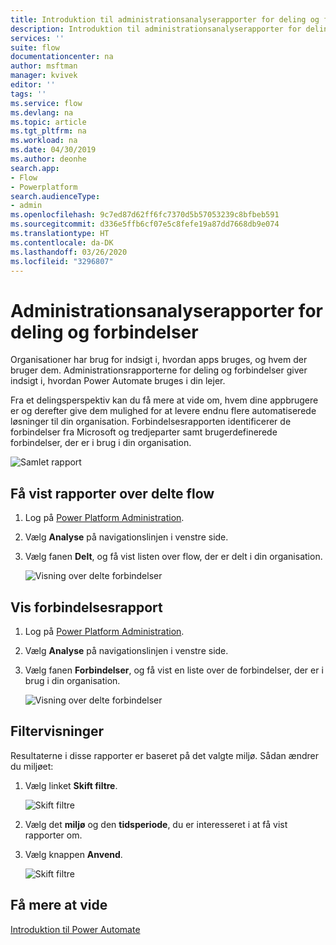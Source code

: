 ```yaml
---
title: Introduktion til administrationsanalyserapporter for deling og forbindelser | Microsoft Docs
description: Introduktion til administrationsanalyserapporter for deling og forbindelser for Power Automate
services: ''
suite: flow
documentationcenter: na
author: msftman
manager: kvivek
editor: ''
tags: ''
ms.service: flow
ms.devlang: na
ms.topic: article
ms.tgt_pltfrm: na
ms.workload: na
ms.date: 04/30/2019
ms.author: deonhe
search.app:
- Flow
- Powerplatform
search.audienceType:
- admin
ms.openlocfilehash: 9c7ed87d62ff6fc7370d5b57053239c8bfbeb591
ms.sourcegitcommit: d336e5ffb6cf07e5c8fefe19a87dd7668db9e074
ms.translationtype: HT
ms.contentlocale: da-DK
ms.lasthandoff: 03/26/2020
ms.locfileid: "3296807"
---
```

# <a name="sharing-and-connectors-admin-analytics-reports"></a>Administrationsanalyserapporter for deling og forbindelser


Organisationer har brug for indsigt i, hvordan apps bruges, og hvem der bruger dem. Administrationsrapporterne for deling og forbindelser giver indsigt i, hvordan Power Automate bruges i din lejer. 

Fra et delingsperspektiv kan du få mere at vide om, hvem dine appbrugere er og derefter give dem mulighed for at levere endnu flere automatiserede løsninger til din organisation. Forbindelsesrapporten identificerer de forbindelser fra Microsoft og tredjeparter samt brugerdefinerede forbindelser, der er i brug i din organisation.

![Samlet rapport](media/admin-analytics-report/default-report.png)

## <a name="view-shared-flows-reports"></a>Få vist rapporter over delte flow

1. Log på [Power Platform Administration](https://admin.powerplatform.microsoft.com/).
1. Vælg **Analyse** på navigationslinjen i venstre side.
1. Vælg fanen **Delt**, og få vist listen over flow, der er delt i din organisation.
 
    ![Visning over delte forbindelser](media/admin-analytics-report/shared-tab.png)


## <a name="view-connectors-report"></a>Vis forbindelsesrapport

1. Log på [Power Platform Administration](https://admin.powerplatform.microsoft.com/).
1. Vælg **Analyse** på navigationslinjen i venstre side.
1. Vælg fanen **Forbindelser**, og få vist en liste over de forbindelser, der er i brug i din organisation.
 
    ![Visning over delte forbindelser](media/admin-analytics-report/connectors-tab.png)

## <a name="filter-views"></a>Filtervisninger

Resultaterne i disse rapporter er baseret på det valgte miljø. Sådan ændrer du miljøet:

1. Vælg linket **Skift filtre**.
    
    ![Skift filtre](media/admin-analytics-report/filters.png)

1. Vælg det **miljø** og den **tidsperiode**, du er interesseret i at få vist rapporter om.
1. Vælg knappen **Anvend**.

    ![Skift filtre](media/admin-analytics-report/filters-detail.png)

## <a name="learn-more"></a>Få mere at vide

[Introduktion til Power Automate](getting-started.md)











